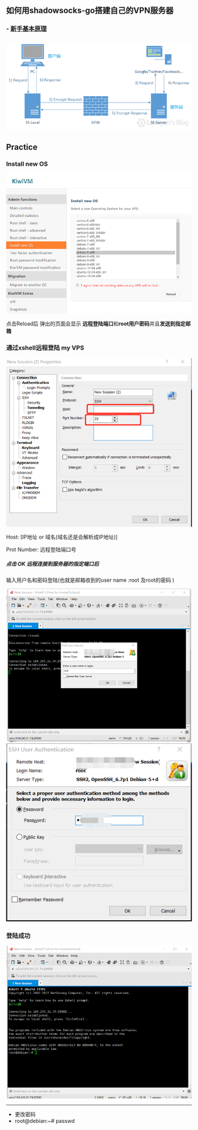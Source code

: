 ## 如何用shadowsocks-go搭建自己的VPN服务器
### - [****新手基本原理****](https://laucyun.com/5cce9d01b0a0210482d65f5bc040d83b.html)

![原理如下图](what-is-shadowsocks.png)
---
## Practice

### Install new OS
![install](pic01.png)

点击Reload后
弹出的页面会显示 **远程登陆端口**和**root用户密码**并且**发送到指定邮箱**

### 通过xshell远程登陆 my VPS
![Properties](xshell-Properties.png)

Host: [IP地址 or 域名(域名还是会解析成IP地址)]

Prot Number: 远程登陆端口号

##### 点击 OK 远程连接到服务器的指定端口后
输入用户名和密码登陆(也就是邮箱收到的user name :root 及root的密码 )

![user name](xshell-root.png)
![PassWd](xshell-Authentication.png)

### 登陆成功
![Debian](xshell-debian.png)

---
- 更改密码
- root@debian:~# passwd

